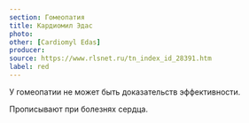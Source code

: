 ```yaml
---
section: Гомеопатия
title: Кардиомил Эдас
photo:
other: [Cardiomyl Edas]
producer:
source: https://www.rlsnet.ru/tn_index_id_28391.htm
label: red
---
```


У гомеопатии не может быть доказательств эффективности.

Прописывают при болезнях сердца.
